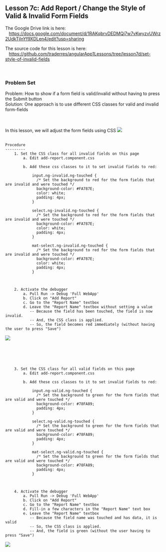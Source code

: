 Lesson 7c: Add Report / Change the Style of Valid & Invalid Form Fields
-----------------------------------------------------------------------
The Google Drive link is here:<br>
&nbsp;&nbsp;&nbsp;https://docs.google.com/document/d/1RAKqbrvDEDMQj7w7vKwyzvUWrz2UdkTjlnYf9XDLen4/edit?usp=sharing
      

The source code for this lesson is here:<br>
&nbsp;&nbsp;&nbsp;https://github.com/traderres/angularApp1Lessons/tree/lesson7d/set-style-of-invalid-fields
<br>
<br>
<br>

<h3> Problem Set </h3>

Problem:  How to show if a form field is valid/invalid without having to press the Submit button<br>
Solution:  One approach is to use different CSS classes for valid and invalid form-fields
<br>
<br>
<br>




In this lesson, we will adjust the form fields using CSS
![](https://lh4.googleusercontent.com/UJexUVIomTJRpr0sKl8_aziMEU41POIMsjcE-OTmmTdqPeX9SrinTWXe8LnQvsm_tdJrlhEJ_xHjftA3Ptk3c8R23lLIgV-WFKxAY4rJEx6AQWku_dV97aTKqJBD01P3JVFfEvPM)
<br>
<br>
```
Procedure
---------
    1. Set the CSS class for all invalid fields on this page
        a. Edit add-report.component.css

        b. Add these css classes to it to set invalid fields to red:
            
            input.ng-invalid.ng-touched {
              /* Set the background to red for the form fields that are invalid and were touched */
              background-color: #FA787E;
              color: white;
              padding: 4px;
            }
            
            select.ng-invalid.ng-touched {
              /* Set the background to red for the form fields that are invalid and were touched */
              background-color: #FA787E;
              color: white;
              padding: 4px;
            }
            
            mat-select.ng-invalid.ng-touched {
              /* Set the background to red for the form fields that are invalid and were touched */
              background-color: #FA787E;
              color: white;
              padding: 4px;
            }



    2. Activate the debugger
        a. Pull Run -> Debug 'Full WebApp'
        b. Click on "Add Report"
        c. Go to the "Report Name" textbox
        d. Leave the "Report Name" textbox without setting a value
           -- Because the field has been touched, the field is now invalid.
           -- And, the CSS class is applied.  
           -- So, the field becomes red immediately (without having the user to press "Save")
```
![](https://lh4.googleusercontent.com/UJexUVIomTJRpr0sKl8_aziMEU41POIMsjcE-OTmmTdqPeX9SrinTWXe8LnQvsm_tdJrlhEJ_xHjftA3Ptk3c8R23lLIgV-WFKxAY4rJEx6AQWku_dV97aTKqJBD01P3JVFfEvPM)
```





    3. Set the CSS class for all valid fields on this page
        a. Edit add-report.component.css

        b. Add these css classes to it to set invalid fields to red:
            
            input.ng-valid.ng-touched {
              /* Set the background to green for the form fields that are valid and were touched */
              background-color: #78FA89;
              padding: 4px;
            }
            
            select.ng-valid.ng-touched {
              /* Set the background to green for the form fields that are valid and were touched */
              background-color: #78FA89;
              padding: 4px;
            }
            
            mat-select.ng-valid.ng-touched {
              /* Set the background to green for the form fields that are valid and were touched */
              background-color: #78FA89;
              padding: 4px;
            }
            


    4. Activate the debugger
        a. Pull Run -> Debug 'Full WebApp'
        b. Click on "Add Report"
        c. Go to the "Report Name" textbox
        d. Fill-in a few characters in the "Report Name" text box
        e. Leave the "Report Name" textbox
           -- Because the field name was touched and has data, it is valid
           -- So, the CSS class is applied.  
           -- And, the field is green (without the user having to press "Save")
```
![](https://lh5.googleusercontent.com/XSewJWmV12RX0nhiV_YiY6GQ_1VoWjTzLzoX_Ot14-dEFij5g5z7za1-h1gT4pXF5DGrS3-OwO2Zcwm_SQSTpAZuEJz90SN_BI_Exwk33Q_-3FUVqvrxf_DgPKOI_xWDj4yNJ8eI)
```
 

```
